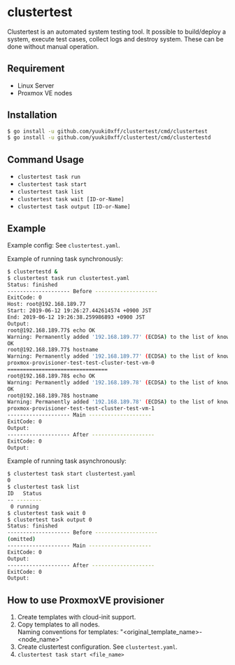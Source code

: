 # clustertest
Clustertest is an automated system testing tool.  It possible to build/deploy a system, execute test cases, collect logs
and destroy system.  These can be done without manual operation.

## Requirement
* Linux Server
* Proxmox VE nodes

## Installation
```bash
$ go install -u github.com/yuuki0xff/clustertest/cmd/clustertest
$ go install -u github.com/yuuki0xff/clustertest/cmd/clustertestd
```

## Command Usage
* `clustertest task run`
* `clustertest task start`
* `clustertest task list`
* `clustertest task wait [ID-or-Name]`
* `clustertest task output [ID-or-Name]`

## Example
Example config: See `clustertest.yaml`.

Example of running task synchronously:

```bash
$ clustertestd &
$ clustertest task run clustertest.yaml
Status: finished
-------------------- Before --------------------
ExitCode: 0
Host: root@192.168.189.77
Start: 2019-06-12 19:26:27.442614574 +0900 JST
End: 2019-06-12 19:26:38.259986893 +0900 JST
Output:
root@192.168.189.77$ echo OK
Warning: Permanently added '192.168.189.77' (ECDSA) to the list of known hosts.
OK
root@192.168.189.77$ hostname
Warning: Permanently added '192.168.189.77' (ECDSA) to the list of known hosts.
proxmox-provisioner-test-test-cluster-test-vm-0
================================
root@192.168.189.78$ echo OK
Warning: Permanently added '192.168.189.78' (ECDSA) to the list of known hosts.
OK
root@192.168.189.78$ hostname
Warning: Permanently added '192.168.189.78' (ECDSA) to the list of known hosts.
proxmox-provisioner-test-test-cluster-test-vm-1
-------------------- Main --------------------
ExitCode: 0
Output:
-------------------- After --------------------
ExitCode: 0
Output:
```

Example of running task asynchronously:

```bash
$ clustertest task start clustertest.yaml
0
$ clustertest task list
ID   Status
-- --------
 0 running
$ clustertest task wait 0
$ clustertest task output 0
Status: finished
-------------------- Before --------------------
(omitted)
-------------------- Main --------------------
ExitCode: 0
Output:
-------------------- After --------------------
ExitCode: 0
Output:
```

## How to use ProxmoxVE provisioner
1. Create templates with cloud-init support.
2. Copy templates to all nodes.  
   Naming conventions for templates: "<original_template_name>-<node_name>"
3. Create clustertest configuration.  See `clustertest.yaml`.
4. `clustertest task start <file_name>`
